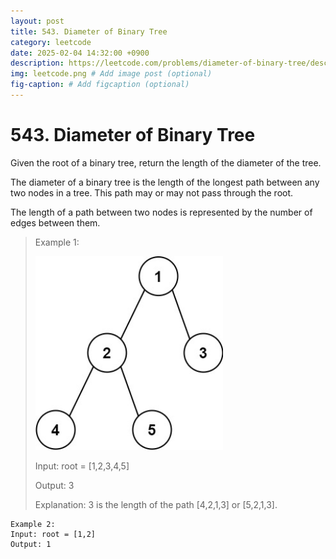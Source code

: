 ```yaml
---
layout: post
title: 543. Diameter of Binary Tree
category: leetcode
date: 2025-02-04 14:32:00 +0900
description: https://leetcode.com/problems/diameter-of-binary-tree/description/?envType=company&envId=google&favoriteSlug=google-thirty-days
img: leetcode.png # Add image post (optional)
fig-caption: # Add figcaption (optional)
---
```


# 543. Diameter of Binary Tree

Given the root of a binary tree, return the length of the diameter of the tree.

The diameter of a binary tree is the length of the longest path between any two nodes in a tree. This path may or may not pass through the root.

The length of a path between two nodes is represented by the number of edges between them.

 

> Example 1:
>
> <img src="../imgs/diamtree.jpg" alt="diamtree" width="300"/>
> 
> Input: root = [1,2,3,4,5]
> 
> Output: 3
> 
> Explanation: 3 is the length of the path [4,2,1,3] or [5,2,1,3].

```
Example 2:
Input: root = [1,2]
Output: 1
```